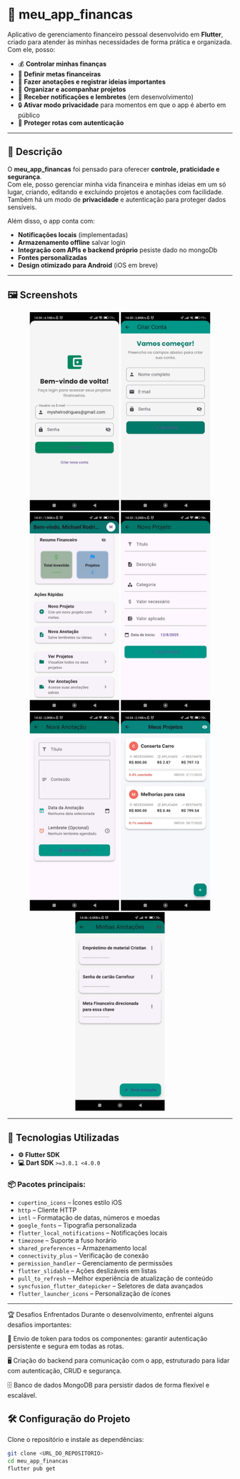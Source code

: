 # 📱 meu_app_financas

Aplicativo de gerenciamento financeiro pessoal desenvolvido em **Flutter**, criado para atender às minhas necessidades de forma prática e organizada.  
Com ele, posso:

- 💰 **Controlar minhas finanças**
- 🎯 **Definir metas financeiras**
- 📝 **Fazer anotações e registrar ideias importantes**
- 📅 **Organizar e acompanhar projetos**
- 🔔 **Receber notificações e lembretes** (em desenvolvimento)
- 🔒 **Ativar modo privacidade** para momentos em que o app é aberto em público
- 🔐 **Proteger rotas com autenticação**

---

## 📖 Descrição

O **meu_app_financas** foi pensado para oferecer **controle, praticidade e segurança**.  
Com ele, posso gerenciar minha vida financeira e minhas ideias em um só lugar, criando, editando e excluindo projetos e anotações com facilidade.  
Também há um modo de **privacidade** e autenticação para proteger dados sensíveis.

Além disso, o app conta com:
- **Notificações locais** (implementadas)
- **Armazenamento offline**  salvar login
- **Integração com APIs e backend próprio** pesiste dado no mongoDb
- **Fontes personalizadas**
- **Design otimizado para Android** (iOS em breve)

---

## 🖼️ Screenshots

<p align="center">
  <img src="assets/screenshots/login.jpeg" width="200">
  <img src="assets/screenshots/conta.jpeg" width="200">
  <img src="assets/screenshots/home.jpeg" width="200">
  <img src="assets/screenshots/criar_projeto.jpeg" width="200">
  <img src="assets/screenshots/criar_anotacao.jpeg" width="200">
  <img src="assets/screenshots/projetos.jpeg" width="200">
  <img src="assets/screenshots/anotacoes.jpeg" width="200">
</p>

---

## 🚀 Tecnologias Utilizadas

- **⚙️ Flutter SDK**
- **💻 Dart SDK** `>=3.8.1 <4.0.0`

### 📦 Pacotes principais:
- `cupertino_icons` – Ícones estilo iOS
- `http` – Cliente HTTP
- `intl` – Formatação de datas, números e moedas
- `google_fonts` – Tipografia personalizada
- `flutter_local_notifications` – Notificações locais
- `timezone` – Suporte a fuso horário
- `shared_preferences` – Armazenamento local
- `connectivity_plus` – Verificação de conexão
- `permission_handler` – Gerenciamento de permissões
- `flutter_slidable` – Ações deslizáveis em listas
- `pull_to_refresh` – Melhor experiência de atualização de conteúdo
- `syncfusion_flutter_datepicker` – Seletores de data avançados
- `flutter_launcher_icons` – Personalização de ícones

---

🏆 Desafios Enfrentados
Durante o desenvolvimento, enfrentei alguns desafios importantes:

🔄 Envio de token para todos os componentes: garantir autenticação persistente e segura em todas as rotas.

🖥 Criação do backend para comunicação com o app, estruturado para lidar com autenticação, CRUD e segurança.

🗄 Banco de dados MongoDB para persistir dados de forma flexível e escalável.



## 🛠 Configuração do Projeto

Clone o repositório e instale as dependências:

```bash
git clone <URL_DO_REPOSITORIO>
cd meu_app_financas
flutter pub get
